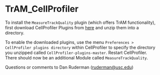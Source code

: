 # TrAM_CellProfiler
To install the `MeasureTrackQuality` plugin (which offers TrAM
functionality), first download CellProfiler Plugins from [here](https://github.com/CellProfiler/CellProfiler-plugins/archive/master.zip) and unzip them
into a directory.

To enable the downloaded plugins, use the menu `Preferences >
CellProfiler plugins directory` within CellProfiler to specify the
directory you unzipped called `CellProfiler-plugins-master`. Restart CellProfiler. There should now be
an additional Module called `MeasureTrackQuality`.

Questions or comments to Dan Ruderman (ruderman@usc.edu)

